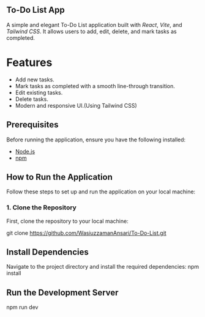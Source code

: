 ## To-Do List App
A simple and elegant To-Do List application built with *React*, *Vite*, and *Tailwind CSS*. It allows users to add, edit, delete, and mark tasks as completed.

# Features
- Add new tasks.
- Mark tasks as completed with a smooth line-through transition.
- Edit existing tasks.
- Delete tasks.
- Modern and responsive UI.(Using Tailwind CSS)

## Prerequisites

Before running the application, ensure you have the following installed:

- [Node.js](https://nodejs.org/) 
- [npm](https://www.npmjs.com/) 

## How to Run the Application

Follow these steps to set up and run the application on your local machine:

### 1. Clone the Repository

First, clone the repository to your local machine:

git clone https://github.com/WasiuzzamanAnsari/To-Do-List.git


##  Install Dependencies
Navigate to the project directory and install the required dependencies:
npm install


## Run the Development Server
npm run dev